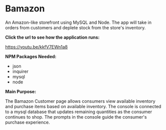 # Bamazon
An Amazon-like storefront using MySQL and Node. The app will take in orders from customers and deplete stock from the store's inventory. 

**Click the url to see how the application runs:**

https://youtu.be/kkfV7EWn1a8

**NPM Packages Needed:**

- json
- inquirer
- mysql
- node

**Main Purpose:**

The Bamazon Customer page allows consumers view available inventory and purchase items based on available inventory. The console is connected to a mysql database that updates remaining quantities as the consumer continues to shop. The prompts in the console guide the consumer's purchase experience. 


